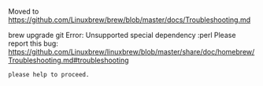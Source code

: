 Moved to https://github.com/Linuxbrew/brew/blob/master/docs/Troubleshooting.md



brew upgrade git
Error: Unsupported special dependency :perl
Please report this bug:
    https://github.com/Linuxbrew/linuxbrew/blob/master/share/doc/homebrew/Troubleshooting.md#troubleshooting
    
    
    please help to proceed.
